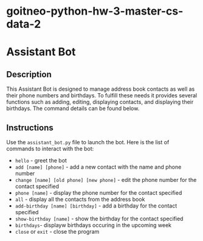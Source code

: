 # goitneo-python-hw-3-master-cs-data-2

# Assistant Bot

## Description
This Assistant Bot is designed to manage address book contacts as well as their phone numbers and birthdays. To fulfill these needs it provides several functions such as adding, editing, displaying contacts, and displaying their birthdays. The command details can be found below.

## Instructions
Use the `assistant_bot.py` file to launch the bot.
Here is the list of commands to interact with the bot:
* `hello` - greet the bot
* `add [name] [phone]` - add a new contact with the name and phone number
* `change [name] [old phone] [new phone]` - edit the phone number for the contact specified
* `phone [name]` - display the phone number for the contact specified
* `all` - display all the contacts from the address book
* `add-birthday [name] [birthday]` - add a birthday for the contact specified
* `show-birthday [name]` - show the birthday for the contact specified
* `birthdays`- displayw birthdays occuring in the upcoming week
* `close` or `exit` - close the program